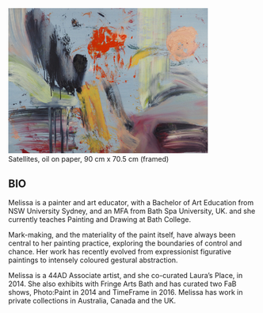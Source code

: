 <div class="container-fluid" class="header-img">
     <div class="text-center row">
          <div >
               <img src="img/Satellites_1500w.jpg" width="80%"
                    alt="Satellites, oil on paper, 90 cm x 70.5 cm (framed)"/>
               <div class="caption text-center">Satellites, oil on paper, 90 cm x 70.5 cm (framed)
               </div>
          </div>
     </div>
</div>

## BIO

Melissa is a painter and art educator, with a Bachelor of Art Education from NSW University Sydney, and an MFA from Bath Spa University, UK. and she currently teaches Painting and Drawing at Bath College. 

Mark-making, and the materiality of the paint itself, have always been central to her painting practice, exploring the boundaries of control and chance. Her work has recently evolved from expressionist figurative paintings to intensely coloured gestural abstraction. 

Melissa is a 44AD Associate artist, and she co-curated Laura’s Place, in 2014. She also exhibits with Fringe Arts Bath and has curated two FaB shows, Photo:Paint in 2014 and TimeFrame in 2016. Melissa has work in private collections in Australia, Canada and the UK.